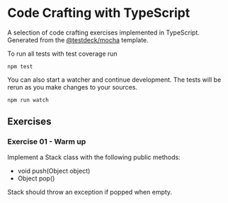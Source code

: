 # Code Crafting with TypeScript

A selection of code crafting exercises implemented in TypeScript. Generated from the  [@testdeck/mocha](https://github.com/testdeck/testdeck-mocha-seed) template.

To run all tests with test coverage run

```
npm test
```

You can also start a watcher and continue development. The tests will be rerun as you make changes to your sources.

```
npm run watch
```

## Exercises 
### Exercise 01 - Warm up

Implement a Stack class with the following public methods:
- void push(Object object)
- Object pop()

Stack should throw an exception if popped when empty.